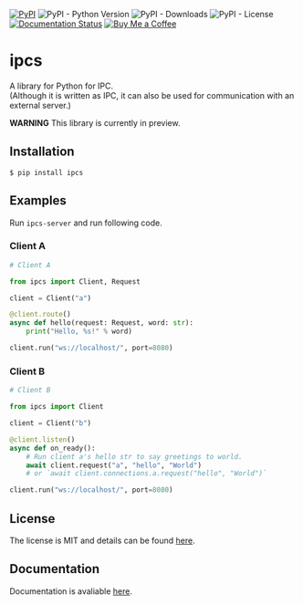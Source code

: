 [![PyPI](https://img.shields.io/pypi/v/ipcs)](https://pypi.org/project/ipcs/) ![PyPI - Python Version](https://img.shields.io/pypi/pyversions/ipcs) ![PyPI - Downloads](https://img.shields.io/pypi/dm/ipcs) ![PyPI - License](https://img.shields.io/pypi/l/ipcs) [![Documentation Status](https://readthedocs.org/projects/ipcs/badge/?version=latest)](https://ipcs.readthedocs.io/en/latest/?badge=latest) [![Buy Me a Coffee](https://img.shields.io/badge/-tasuren-E9EEF3?label=Buy%20Me%20a%20Coffee&logo=buymeacoffee)](https://www.buymeacoffee.com/tasuren)
# ipcs
A library for Python for IPC.  
(Although it is written as IPC, it can also be used for communication with an external server.)

**WARNING** This library is currently in preview.

## Installation
`$ pip install ipcs`

## Examples
Run `ipcs-server` and run following code.
### Client A
```python
# Client A

from ipcs import Client, Request

client = Client("a")

@client.route()
async def hello(request: Request, word: str):
    print("Hello, %s!" % word)

client.run("ws://localhost/", port=8080)
```
### Client B
```python
# Client B

from ipcs import Client

client = Client("b")

@client.listen()
async def on_ready():
    # Run client a's hello str to say greetings to world.
    await client.request("a", "hello", "World")
    # or `await client.connections.a.request("hello", "World")`

client.run("ws://localhost/", port=8080)
```

## License
The license is MIT and details can be found [here](https://github.com/tasuren/ipcs/blob/main/LICENSE).

## Documentation
Documentation is avaliable [here](https://ipcs.readthedocs.io/en/latest/).